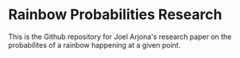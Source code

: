 # Rainbow Probabilities Research
This is the Github repository for Joel Arjona's research paper on the probabilites of a rainbow happening at a given point. 
